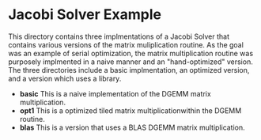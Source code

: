 # Jacobi Solver Example

This directory contains three implmentations of a Jacobi Solver that contains various versions of the matrix muliplication routine. As the goal was an example of serial optimization, the matrix multiplication routine was purposely implmented in a naive manner and an "hand-optimized" version. 
The three directories include a basic implmentation, an optimized version, and a version which uses a library. 

- **basic** This is a naive implementation of the DGEMM matrix multiplication. 
- **opt1** This is a optimized tiled matrix multiplicationwithin the DGEMM routine. 
- **blas** This is a version that uses a BLAS DGEMM matrix multiplication. 
